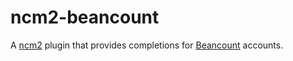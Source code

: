 # ncm2-beancount

A [ncm2](https://github.com/ncm2/ncm2) plugin that provides completions for
[Beancount](http://furius.ca/beancount/) accounts.
